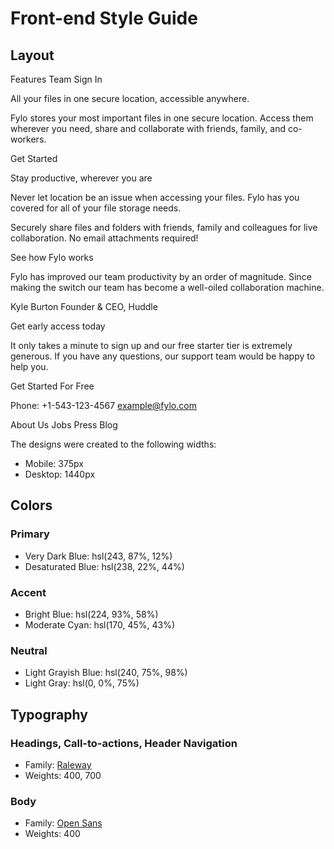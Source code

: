 # Front-end Style Guide

## Layout
Features
  Team
  Sign In

  All your files in one secure location, accessible anywhere.

  Fylo stores your most important files in one secure location. 
  Access them wherever you need, share and collaborate with friends, 
  family, and co-workers.

  Get Started

  Stay productive, wherever you are

  Never let location be an issue when accessing your files. Fylo has you 
  covered for all of your file storage needs.

  Securely share files and folders with friends, family and colleagues for 
  live collaboration. No email attachments required!

  See how Fylo works

  Fylo has improved our team productivity by an order of magnitude. Since 
  making the switch our team has become a well-oiled collaboration machine.

  Kyle Burton
  Founder & CEO, Huddle

  Get early access today

  It only takes a minute to sign up and our free starter tier is extremely generous. 
  If you have any questions, our support team would be happy to help you.

  Get Started For Free

  Phone: +1-543-123-4567
  example@fylo.com

  About Us
  Jobs
  Press
  Blog

  
  
  
The designs were created to the following widths:

- Mobile: 375px
- Desktop: 1440px

## Colors

### Primary

- Very Dark Blue: hsl(243, 87%, 12%)
- Desaturated Blue: hsl(238, 22%, 44%)

### Accent

- Bright Blue: hsl(224, 93%, 58%)
- Moderate Cyan: hsl(170, 45%, 43%)

### Neutral

- Light Grayish Blue: hsl(240, 75%, 98%)
- Light Gray: hsl(0, 0%, 75%)

## Typography

### Headings, Call-to-actions, Header Navigation

- Family: [Raleway](https://fonts.google.com/specimen/Raleway)
- Weights: 400, 700

### Body

- Family: [Open Sans](https://fonts.google.com/specimen/Open+Sans)
- Weights: 400